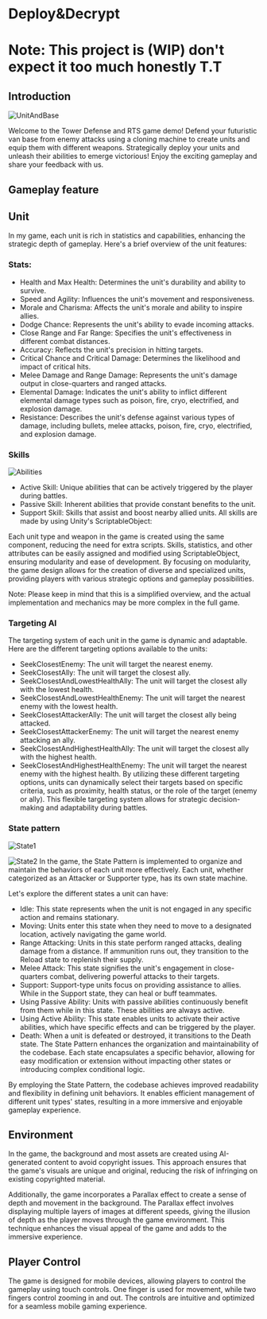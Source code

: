 # Deploy&Decrypt
# Note: This project is (WIP) don't expect it too much honestly T.T
## **Introduction**
![UnitAndBase](https://github.com/AkaiNoval/Unity-Radio-Frequency/assets/127651185/e7a3830d-899a-4d7e-bbb7-8d59a8cbb56d)

Welcome to the Tower Defense and RTS game demo! Defend your futuristic van base from enemy attacks using a cloning machine to create units and equip them with different weapons. Strategically deploy your units and unleash their abilities to emerge victorious! Enjoy the exciting gameplay and share your feedback with us.

## **Gameplay feature**
## **Unit**

In my game, each unit is rich in statistics and capabilities, enhancing the strategic depth of gameplay. Here's a brief overview of the unit features:

### **Stats:**

- Health and Max Health: Determines the unit's durability and ability to survive.
- Speed and Agility: Influences the unit's movement and responsiveness.
- Morale and Charisma: Affects the unit's morale and ability to inspire allies.
- Dodge Chance: Represents the unit's ability to evade incoming attacks.
- Close Range and Far Range: Specifies the unit's effectiveness in different combat distances.
- Accuracy: Reflects the unit's precision in hitting targets.
- Critical Chance and Critical Damage: Determines the likelihood and impact of critical hits.
- Melee Damage and Range Damage: Represents the unit's damage output in close-quarters and ranged attacks.
- Elemental Damage: Indicates the unit's ability to inflict different elemental damage types such as poison, fire, cryo, electrified, and explosion damage.
- Resistance: Describes the unit's defense against various types of damage, including bullets, melee attacks, poison, fire, cryo, electrified, and explosion damage.
  
### **Skills**
![Abilities](https://github.com/AkaiNoval/Unity-Radio-Frequency/assets/127651185/bd038a16-2b05-44ca-8189-35fa66c1d616)
- Active Skill: Unique abilities that can be actively triggered by the player during battles.
- Passive Skill: Inherent abilities that provide constant benefits to the unit.
- Support Skill: Skills that assist and boost nearby allied units.
All skills are made by using Unity's ScriptableObject:

Each unit type and weapon in the game is created using the same component, reducing the need for extra scripts.
Skills, statistics, and other attributes can be easily assigned and modified using ScriptableObject, ensuring modularity and ease of development.
By focusing on modularity, the game design allows for the creation of diverse and specialized units, providing players with various strategic options and gameplay possibilities.

Note: Please keep in mind that this is a simplified overview, and the actual implementation and mechanics may be more complex in the full game.
### **Targeting AI**
The targeting system of each unit in the game is dynamic and adaptable. Here are the different targeting options available to the units:

- SeekClosestEnemy: The unit will target the nearest enemy.
- SeekClosestAlly: The unit will target the closest ally.
- SeekClosestAndLowestHealthAlly: The unit will target the closest ally with the lowest health.
- SeekClosestAndLowestHealthEnemy: The unit will target the nearest enemy with the lowest health.
- SeekClosestAttackerAlly: The unit will target the closest ally being attacked.
- SeekClosestAttackerEnemy: The unit will target the nearest enemy attacking an ally.
- SeekClosestAndHighestHealthAlly: The unit will target the closest ally with the highest health.
- SeekClosestAndHighestHealthEnemy: The unit will target the nearest enemy with the highest health.
By utilizing these different targeting options, units can dynamically select their targets based on specific criteria, such as proximity, health status, or the role of the target (enemy or ally). This flexible targeting system allows for strategic decision-making and adaptability during battles.
  
### **State pattern**
![State1](https://github.com/AkaiNoval/Unity-Radio-Frequency/assets/127651185/cfc89f0f-8960-444d-bb74-65570d1f148f)

![State2](https://github.com/AkaiNoval/Unity-Radio-Frequency/assets/127651185/caec4069-305c-472a-9488-8cf5c993c381)
In the game, the State Pattern is implemented to organize and maintain the behaviors of each unit more effectively. Each unit, whether categorized as an Attacker or Supporter type, has its own state machine.

Let's explore the different states a unit can have:

- Idle: This state represents when the unit is not engaged in any specific action and remains stationary.
- Moving: Units enter this state when they need to move to a designated location, actively navigating the game world.
- Range Attacking: Units in this state perform ranged attacks, dealing damage from a distance. If ammunition runs out, they transition to the Reload state to replenish their supply.
- Melee Attack: This state signifies the unit's engagement in close-quarters combat, delivering powerful attacks to their targets.
- Support: Support-type units focus on providing assistance to allies. While in the Support state, they can heal or buff teammates.
- Using Passive Ability: Units with passive abilities continuously benefit from them while in this state. These abilities are always active.
- Using Active Ability: This state enables units to activate their active abilities, which have specific effects and can be triggered by the player.
- Death: When a unit is defeated or destroyed, it transitions to the Death state.
The State Pattern enhances the organization and maintainability of the codebase. Each state encapsulates a specific behavior, allowing for easy modification or extension without impacting other states or introducing complex conditional logic.

By employing the State Pattern, the codebase achieves improved readability and flexibility in defining unit behaviors. It enables efficient management of different unit types' states, resulting in a more immersive and enjoyable gameplay experience.
## **Environment**

In the game, the background and most assets are created using AI-generated content to avoid copyright issues. This approach ensures that the game's visuals are unique and original, reducing the risk of infringing on existing copyrighted material.

Additionally, the game incorporates a Parallax effect to create a sense of depth and movement in the background. The Parallax effect involves displaying multiple layers of images at different speeds, giving the illusion of depth as the player moves through the game environment. This technique enhances the visual appeal of the game and adds to the immersive experience.
## **Player Control**
The game is designed for mobile devices, allowing players to control the gameplay using touch controls. One finger is used for movement, while two fingers control zooming in and out. The controls are intuitive and optimized for a seamless mobile gaming experience.
